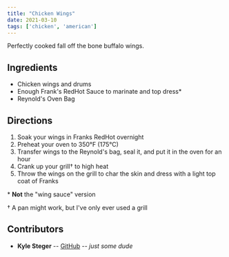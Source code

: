 ```yaml
---
title: "Chicken Wings"
date: 2021-03-10
tags: ['chicken', 'american']
---
```


Perfectly cooked fall off the bone buffalo wings.

## Ingredients

- Chicken wings and drums
- Enough Frank's RedHot Sauce to marinate and top dress*
- Reynold's Oven Bag

## Directions

1. Soak your wings in Franks RedHot overnight
2. Preheat your oven to 350°F (175°C)
3. Transfer wings to the Reynold's bag, seal it, and put it in the oven for an hour
4. Crank up your grill† to high heat
5. Throw the wings on the grill to char the skin and dress with a light top coat of Franks

\* **Not** the "wing sauce" version

† A pan might work, but I've only ever used a grill

## Contributors

- **Kyle Steger** -- [GitHub](https://github.com/kyleVsteger) -- _just some dude_
